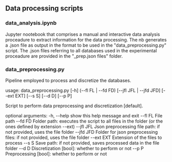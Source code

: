 ## Data processing scripts

### data_analysis.ipynb
Jupyter nootebook that comprises a manual and interactive data analysis proceadure to extract information for the data processing. The nb generates a .json file as output in the format to be used in the "data_preprocessing.py" script.
The .json files referring to all databases used in the experimental proceadure are provided in the "_prep.json files" folder.

### data_preprocessing.py
Pipeline employed to process and discretize the databases.

usage: data_preprocessing.py [-h] (--fl FL | --fd FD) [--jfl JFL | --jfd JFD]
                             [--ext EXT] [--s S] [--d D] [--p P]

Script to perform data preprocessing and discretization [default].

optional arguments:
  -h, --help  show this help message and exit
  --fl FL     File path
  --fd FD     Folder path: executes the script to all files in the folder (or
              the ones defined by extension --ext)
  --jfl JFL   Json preprocessing file path: if not provided, uses the file
              folder
  --jfd JFD   Folder for json preprocessing files: if not provided, uses the
              file folder
  --ext EXT   Extension of the files to process
  --s S       Save path: if not provided, saves processed data in the file
              folder
  --d D       Discretization [bool]: whether to perform or not
  --p P       Preprocessing [bool]: whether to perform or not
